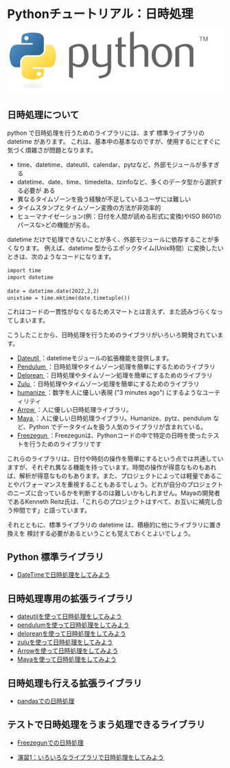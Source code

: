 Pythonチュートリアル：日時処理
=================

![](images/Python_Logo.png)

## 日時処理について

python で日時処理を行うためのライブラリには、まず 標準ライブラリの datetime があります。
これは、基本中の基本なのですが、使用するにとすぐに気づく煩雑さが問題となります。

 - time、datetime、dateutil、calendar、pytzなど、外部モジュールが多すぎる
 - datetime、date、time、timedelta、tzinfoなど、多くのデータ型から選択する必要が
ある
 - 異なるタイムゾーンを扱う経験が不足しているユーザには難しい
 - タイムスタンプとタイムゾーン変換の方法が非効率的
 - ヒューマナイゼーション(例：日付を人間が読める形式に変換)やISO 8601のパースな>どの機能が劣る。

datetime だけで処理できないことが多く、外部モジュールに依存することが多くなります。
例えば、datetime 型からエポックタイム(Unix時間）に変換したいときは、次のようなコードになります。

```
import time
import datetime

date = datetime.date(2022,2,2)
unixtime = time.mktime(date.timetuple())
```

これはコードの一貫性がなくなるためスマートとは言えず、また読みづらくなってしまいます。


こうしたことから、日時処理を行うためのライブラリがいろいろ開発されています。

- [Dateutil ](https://dateutil.readthedocs.io/en/stable/index.html)：datetimeモジュールの拡張機能を提供します。
- [Pendulum ](https://pendulum.eustace.io/)：日時処理やタイムゾーン処理を簡単にするためのライブラリ
- [Delorean ](https://delorean.readthedocs.io/en/latest/)：日時処理やタイムゾーン処理を簡単にするためのライブラリ
- [Zulu ](https://zulu.readthedocs.io/en/latest/)：日時処理やタイムゾーン処理を簡単にするためのライブラリ
- [humanize ](https://github.com/jmoiron/humanize)：数字を人に優しい表現 ("3 minutes ago") にするようなユーティリティ
- [Arrow ](https://github.com/crsmithdev/arrow)：人に優しい日時処理ライブラリ。
- [Maya ](https://github.com/kennethreitz/maya)：人に優しい日時処理ライブラリ。Humanize、pytz、pendulum など、Python でデータタイムを扱う人気のライブラリが含まれている。
- [Freezegun ](https://github.com/spulec/freezegun)：Freezegunは、Pythonコードの中で特定の日時を使ったテストを行うためのライブラリです

これらのライブラリは、日付や時刻の操作を簡単にするという点では共通していますが、それぞれ異なる機能を持っています。時間の操作が得意なものもあれば、解析が得意なものもあります。また、プロジェクトによっては軽量であることやパフォーマンスを重視することもあるでしょう。どれが自分のプロジェクトのニーズに合っているかを判断するのは難しいかもしれません。Mayaの開発者であるKenneth Reitz氏は、「これらのプロジェクトはすべて、お互いに補完し合う仲間です」と語っています。

それとともに、標準ライブラリの datetime は、積極的に他にライブラリに置き換えを
検討する必要があるということも覚えておくとよいでしょう。


## Python 標準ライブラリ
- [DateTimeで日時処理をしてみよう](01_Datetime/)

## 日時処理専用の拡張ライブラリ
- [dateutilを使って日時処理をしてみよう](02_Dateutil/)
- [pendulumを使って日時処理をしてみよう](03_Pendulum/)
- [deloreanを使って日時処理をしてみよう](04_Delorean/)
- [zuluを使って日時処理をしてみよう](05_Zulu/)
- [Arrowを使って日時処理をしてみよう](06_Arrow/)
- [Mayaを使って日時処理をしてみよう](07_Maya/)

## 日時処理も行える拡張ライブラリ
- [pandasでの日時処理](08_Pandas_Datetime/)

## テストで日時処理をうまう処理できるライブラリ
- [Freezegunでの日時処理](09_Freezegun/)

- [演習1：いろいろなライブラリで日時処理をしてみよう](Exercise_01/README.md)

